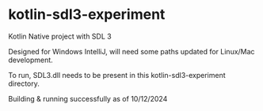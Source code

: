# kotlin-sdl3-experiment
Kotlin Native project with SDL 3

Designed for Windows IntelliJ, will need some paths updated for Linux/Mac development.

To run, SDL3.dll needs to be present in this kotlin-sdl3-experiment directory.

Building & running successfully as of 10/12/2024
